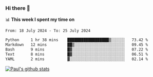 ### Hi there 👋

📊 **This week I spent my time on**
<!--START_SECTION:waka-->

```txt
From: 18 July 2024 - To: 25 July 2024

Python     1 hr 38 mins    ██████████████████▒░░░░░░   73.42 %
Markdown   12 mins         ██▒░░░░░░░░░░░░░░░░░░░░░░   09.45 %
Bash       9 mins          █▓░░░░░░░░░░░░░░░░░░░░░░░   07.22 %
Text       8 mins          █▓░░░░░░░░░░░░░░░░░░░░░░░   06.51 %
YAML       2 mins          ▓░░░░░░░░░░░░░░░░░░░░░░░░   02.14 %
```

<!--END_SECTION:waka-->


[![Paul's github stats](https://github-readme-stats.vercel.app/api?username=mickeyouyou&theme=dracula&show_icons=true)](https://github.com/anuraghazra/github-readme-stats)
